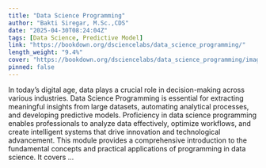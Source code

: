 ```yaml
---
title: "Data Science Programming"
author: "Bakti Siregar, M.Sc.,CDS"
date: "2025-04-30T08:24:04Z"
tags: [Data Science, Predictive Model]
link: "https://bookdown.org/dsciencelabs/data_science_programming/"
length_weight: "9.4%"
cover: "https://bookdown.org/dsciencelabs/data_science_programming/images/Cover.png"
pinned: false
---
```


In today’s digital age, data plays a crucial role in decision-making across various industries. Data Science Programming is essential for extracting meaningful insights from large datasets, automating analytical processes, and developing predictive models. Proficiency in data science programming enables professionals to analyze data effectively, optimize workflows, and create intelligent systems that drive innovation and technological advancement. This module provides a comprehensive introduction to the fundamental concepts and practical applications of programming in data science. It covers ...
